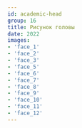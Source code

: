 ```yaml
---
id: academic-head
group: 16
title: Рисунок головы
date: 2022
images:
- 'face_1'
- 'face_2'
- 'face_3'
- 'face_5'
- 'face_6'
- 'face_7'
- 'face_8'
- 'face_9'
- 'face_10'
- 'face_11'
- 'face_12'
---
```

